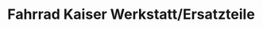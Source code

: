 ---
title: "Fahrrad Kaiser Werkstatt/Ersatzteile"
url: /rottweil/fahrrad-kaiser-werkstatt-ersatzteile/
shop: Fahrrad
---